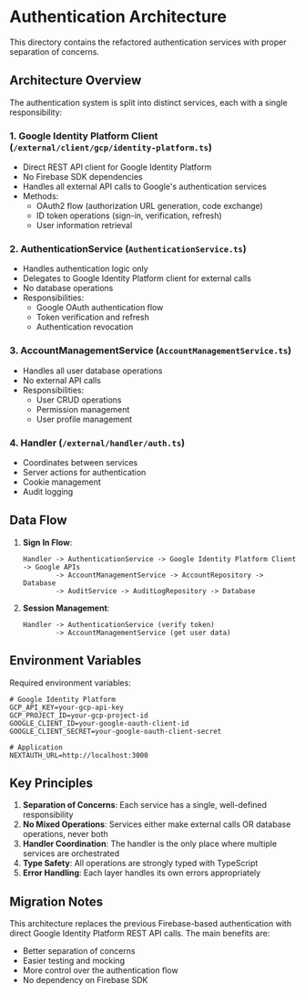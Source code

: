 # Authentication Architecture

This directory contains the refactored authentication services with proper separation of concerns.

## Architecture Overview

The authentication system is split into distinct services, each with a single responsibility:

### 1. Google Identity Platform Client (`/external/client/gcp/identity-platform.ts`)
- Direct REST API client for Google Identity Platform
- No Firebase SDK dependencies
- Handles all external API calls to Google's authentication services
- Methods:
  - OAuth2 flow (authorization URL generation, code exchange)
  - ID token operations (sign-in, verification, refresh)
  - User information retrieval

### 2. AuthenticationService (`AuthenticationService.ts`)
- Handles authentication logic only
- Delegates to Google Identity Platform client for external calls
- No database operations
- Responsibilities:
  - Google OAuth authentication flow
  - Token verification and refresh
  - Authentication revocation

### 3. AccountManagementService (`AccountManagementService.ts`)
- Handles all user database operations
- No external API calls
- Responsibilities:
  - User CRUD operations
  - Permission management
  - User profile management

### 4. Handler (`/external/handler/auth.ts`)
- Coordinates between services
- Server actions for authentication
- Cookie management
- Audit logging

## Data Flow

1. **Sign In Flow**:
   ```
   Handler -> AuthenticationService -> Google Identity Platform Client -> Google APIs
           -> AccountManagementService -> AccountRepository -> Database
           -> AuditService -> AuditLogRepository -> Database
   ```

2. **Session Management**:
   ```
   Handler -> AuthenticationService (verify token)
           -> AccountManagementService (get user data)
   ```

## Environment Variables

Required environment variables:

```env
# Google Identity Platform
GCP_API_KEY=your-gcp-api-key
GCP_PROJECT_ID=your-gcp-project-id
GOOGLE_CLIENT_ID=your-google-oauth-client-id
GOOGLE_CLIENT_SECRET=your-google-oauth-client-secret

# Application
NEXTAUTH_URL=http://localhost:3000
```

## Key Principles

1. **Separation of Concerns**: Each service has a single, well-defined responsibility
2. **No Mixed Operations**: Services either make external calls OR database operations, never both
3. **Handler Coordination**: The handler is the only place where multiple services are orchestrated
4. **Type Safety**: All operations are strongly typed with TypeScript
5. **Error Handling**: Each layer handles its own errors appropriately

## Migration Notes

This architecture replaces the previous Firebase-based authentication with direct Google Identity Platform REST API calls. The main benefits are:
- Better separation of concerns
- Easier testing and mocking
- More control over the authentication flow
- No dependency on Firebase SDK